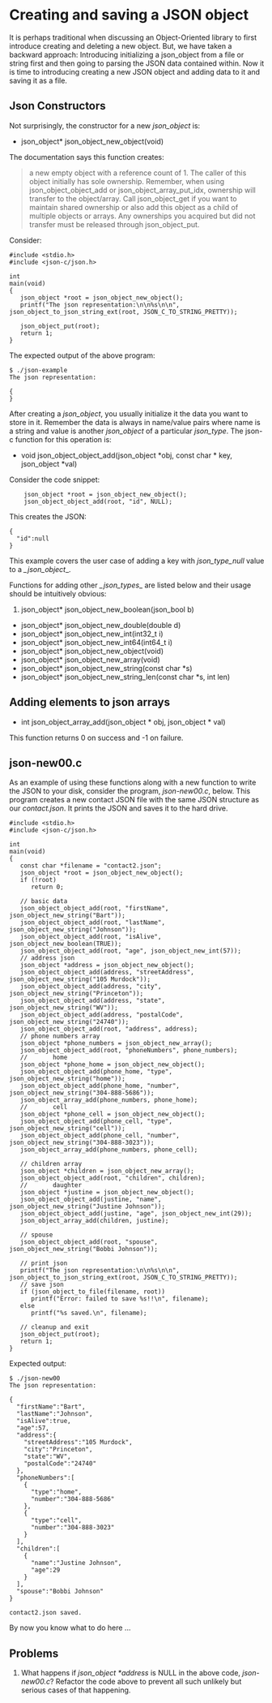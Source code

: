 # Creating and saving a JSON object

It is perhaps traditional when discussing an Object-Oriented library to first introduce creating and deleting a new object. But, we have taken a backward approach: Introducing initializing a json\_object from a file or string first and then going to parsing the JSON data contained within. Now it is time to introducing creating a new JSON object and adding data to it and saving it as a file.

## Json Constructors

Not surprisingly, the constructor for a new _*json_object*_ is:

- json_object\* json_object_new_object(void)

The documentation says this function creates:

>a new empty object with a reference count of 1. The caller of this object initially has sole ownership. Remember, when using json_object_object_add or json_object_array_put_idx, ownership will transfer to the object/array. Call json_object_get if you want to maintain shared ownership or also add this object as a child of multiple objects or arrays. Any ownerships you acquired but did not transfer must be released through json_object_put.


Consider:

```
#include <stdio.h>
#include <json-c/json.h>

int
main(void)
{
   json_object *root = json_object_new_object();
   printf("The json representation:\n\n%s\n\n", json_object_to_json_string_ext(root, JSON_C_TO_STRING_PRETTY));

   json_object_put(root);
   return 1;
}
```

The expected output of the above program:

```
$ ./json-example
The json representation:

{
}

```

After creating a _*json\_object*_, you usually initialize it the data you want to store in it. Remember the data is always in name/value pairs where name is a string and value is another _*json_object*_ of a particular _*json_type*_. The json-c function for this operation is:

- void json_object_object_add(json_object *obj, const char * key, json_object *val)


Consider the code snippet:

```
    json_object *root = json_object_new_object();
    json_object_object_add(root, "id", NULL);
```

This creates the JSON:

```
{
  "id":null
}
```

This example covers the user case of adding a key with _*json\_type\_null*_ value to a *_json\_object*_.

Functions for adding other *_json\_types*_ are listed below and their usage should be intuitively obvious:

1. json_object\* json_object_new_boolean(json_bool b)
- json_object\* json_object_new_double(double d)
- json_object\* json_object_new_int(int32_t i)
- json_object\* json_object_new_int64(int64_t i)
- json_object\* json_object_new_object(void)
- json_object\* json_object_new_array(void)
- json_object\* json_object_new_string(const char \*s)
- json_object\* json_object_new_string_len(const char \*s, int len)

## Adding elements to json arrays

- int json_object_array_add(json_object \* obj, json_object \* val)

This function returns 0 on success and -1 on failure.

## json-new00.c

As an example of using these functions along with a new function to write the JSON to your disk, consider the program, _*json-new00.c*_, below. This program creates a new contact JSON file with the same JSON structure as our _*contact.json*_. It prints the JSON and saves it to the hard drive.

```
#include <stdio.h>
#include <json-c/json.h>

int
main(void)
{
   const char *filename = "contact2.json";
   json_object *root = json_object_new_object();
   if (!root)
      return 0;

   // basic data
   json_object_object_add(root, "firstName", json_object_new_string("Bart"));
   json_object_object_add(root, "lastName", json_object_new_string("Johnson"));
   json_object_object_add(root, "isAlive", json_object_new_boolean(TRUE));
   json_object_object_add(root, "age", json_object_new_int(57));
   // address json
   json_object *address = json_object_new_object();
   json_object_object_add(address, "streetAddress", json_object_new_string("105 Murdock"));
   json_object_object_add(address, "city", json_object_new_string("Princeton"));
   json_object_object_add(address, "state", json_object_new_string("WV"));
   json_object_object_add(address, "postalCode", json_object_new_string("24740"));
   json_object_object_add(root, "address", address);
   // phone numbers array
   json_object *phone_numbers = json_object_new_array();
   json_object_object_add(root, "phoneNumbers", phone_numbers);
   //       home
   json_object *phone_home = json_object_new_object();
   json_object_object_add(phone_home, "type", json_object_new_string("home"));
   json_object_object_add(phone_home, "number", json_object_new_string("304-888-5686"));
   json_object_array_add(phone_numbers, phone_home);
   //       cell
   json_object *phone_cell = json_object_new_object();
   json_object_object_add(phone_cell, "type", json_object_new_string("cell"));
   json_object_object_add(phone_cell, "number", json_object_new_string("304-888-3023"));
   json_object_array_add(phone_numbers, phone_cell);

   // children array
   json_object *children = json_object_new_array();
   json_object_object_add(root, "children", children);
   //       daughter
   json_object *justine = json_object_new_object();
   json_object_object_add(justine, "name", json_object_new_string("Justine Johnson"));
   json_object_object_add(justine, "age", json_object_new_int(29));
   json_object_array_add(children, justine);

   // spouse
   json_object_object_add(root, "spouse", json_object_new_string("Bobbi Johnson"));

   // print json
   printf("The json representation:\n\n%s\n\n", json_object_to_json_string_ext(root, JSON_C_TO_STRING_PRETTY));
   // save json
   if (json_object_to_file(filename, root))
      printf("Error: failed to save %s!!\n", filename);
   else
      printf("%s saved.\n", filename);

   // cleanup and exit
   json_object_put(root);
   return 1;
}

```

Expected output:

```
$ ./json-new00 
The json representation:

{
  "firstName":"Bart",
  "lastName":"Johnson",
  "isAlive":true,
  "age":57,
  "address":{
    "streetAddress":"105 Murdock",
    "city":"Princeton",
    "state":"WV",
    "postalCode":"24740"
  },
  "phoneNumbers":[
    {
      "type":"home",
      "number":"304-888-5686"
    },
    {
      "type":"cell",
      "number":"304-888-3023"
    }
  ],
  "children":[
    {
      "name":"Justine Johnson",
      "age":29
    }
  ],
  "spouse":"Bobbi Johnson"
}

contact2.json saved.

```

By now you know what to do here ...

## Problems

1. What happens if _*json\_object \*address*_ is NULL in the above code, _*json-new00.c*_? Refactor the code above to prevent all such unlikely but serious cases of that happening.
